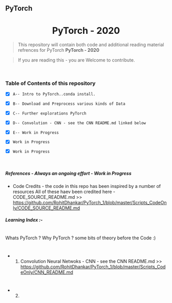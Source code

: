 ## PyTorch 

#

<h1 align="center">PyTorch - 2020</h1>

> This repository will contain both code and additional reading material refrences for PyTorch **PyTorch - 2020**
 
> If you are reading this - you are Welcome to contribute. 


<br/>


### Table of Contents of this repository

- [X] `A-- Intro to PyTorch..conda install.` 
- [X] `B-- Download and Preprocess various kinds of Data` 
- [X] `C-- Further explorations PyTorch` 
- [X] `D-- Convolution - CNN - see the CNN README.md linked below` 
- [X] `E-- Work in Progress` 
- [X] `Work in Progress` 
- [X] `Work in Progress` 


<br/>

##### References - Always an ongoing effort - Work in Progress
- Code Credits - the code in this repo has been inspired by a number of resources 
All of these haev been credited here - CODE_SOURCE_README.md >> https://github.com/RohitDhankar/PyTorch_1/blob/master/Scripts_CodeOnly/CODE_SOURCE_README.md

##### Learning Index :- 

#
Whats PyTorch ? Why PyTorch ? some bits of theory before the Code :) 

#
- 1. Convolution Neural Netwoks - CNN - see the CNN README.md >> https://github.com/RohitDhankar/PyTorch_1/blob/master/Scripts_CodeOnly/CNN_README.md


#

- 2. 

#


#

